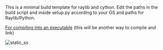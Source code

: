 This is a minimal build template for raylib and cython.
Edit the paths in the build script and inside setup.py 
according to your OS and paths for Raylib/Python.


[For compiling into an executable](https://youtu.be/Oa9laFGOmxo)
(this will be another way to compile and link)

![static_ss](https://github.com/user-attachments/assets/e1663d8e-30ca-4812-b835-4e40bcaa5ef6)
